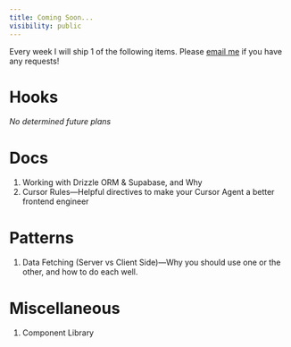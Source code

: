 ```yaml
---
title: Coming Soon...
visibility: public
---
```


Every week I will ship 1 of the following items. Please [email me](mailto:marcelo@gumloop.com) if you have any requests!

# Hooks

_No determined future plans_

# Docs

1. Working with Drizzle ORM & Supabase, and Why
2. Cursor Rules—Helpful directives to make your Cursor Agent a better frontend engineer

# Patterns

1. Data Fetching (Server vs Client Side)—Why you should use one or the other, and how to do each well.

# Miscellaneous

1. Component Library
